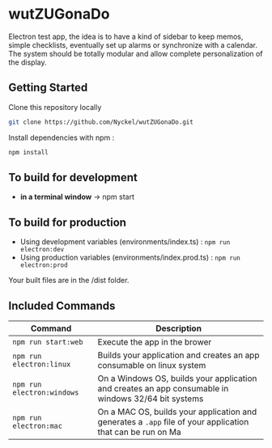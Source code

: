 # wutZUGonaDo
Electron test app, the idea is to have a kind of sidebar to keep memos, simple checklists, eventually set up alarms or synchronize with a calendar.
The system should be totally modular and allow complete personalization of the display.

## Getting Started
Clone this repository locally
``` bash
git clone https://github.com/Nyckel/wutZUGonaDo.git
``` 

Install dependencies with npm :

``` bash
npm install
```

## To build for development
- **in a terminal window** -> npm start  

## To build for production
- Using development variables (environments/index.ts) :  `npm run electron:dev`
- Using production variables (environments/index.prod.ts) :  `npm run electron:prod`

Your built files are in the /dist folder.

## Included Commands

|Command|Description|
|--|--|
|`npm run start:web`| Execute the app in the brower |
|`npm run electron:linux`| Builds your application and creates an app consumable on linux system |
|`npm run electron:windows`| On a Windows OS, builds your application and creates an app consumable in windows 32/64 bit systems |
|`npm run electron:mac`|  On a MAC OS, builds your application and generates a `.app` file of your application that can be run on Ma |

